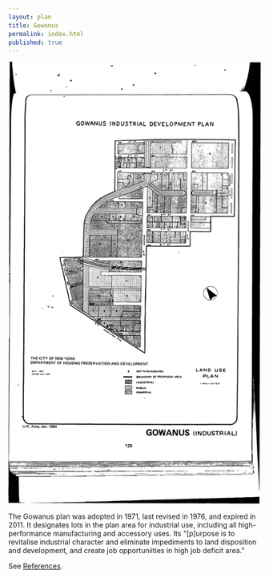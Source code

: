 ```yaml
---
layout: plan
title: Gowanus
permalink: index.html
published: true
---
```


![Gowanus in the Atlas of Urban Renewal](Gowanus.jpg)

The Gowanus plan was adopted in 1971, last revised in 1976, and expired in 2011. It designates lots in the plan area for industrial use, including all high-performance manufacturing and accessory uses. Its "[p]urpose is to revitalise industrial character and eliminate impediments to land disposition and development, and create job opportuniities in high job deficit area."

See [References](http://www.urbanreviewer.org/#page=references.html).